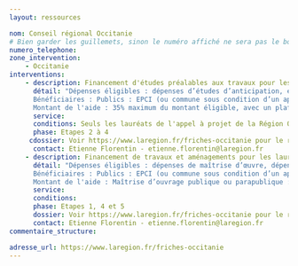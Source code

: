 ```yaml
---
layout: ressources

nom: Conseil régional Occitanie
# Bien garder les guillemets, sinon le numéro affiché ne sera pas le bon
numero_telephone: 
zone_intervention: 
    - Occitanie
interventions:
    - description: Financement d'études préalables aux travaux pour les lauréats de l'Appel à projets Reconquête des friches en Occitanie
      détail: "Dépenses éligibles : dépenses d’études d’anticipation, en amont de la fermeture programmée d’un site ; dépenses d’études préalables : diagnostic  pollution, études de sols, diagnostics bâtimentaires, études de potentialité, études deprogrammation urbaine, études de faisabilité, études de marché
      Bénéficiaires : Publics : EPCI (ou commune sous condition d’un appui significatif de l’EPCI), syndicat mixte, SEM ou SPL agissant pour le compte d’une collectivité éligible dans le cadre d’un mandat ou d’une concession, Etablissements Publics Fonciers. Les projets situés sur les métropoles sont exclus sauf pour les opérations inscrites au CPER ou dans les programmes opérationnels du contrat territorial Occitanie. Privés : analyse au cas par cas dans le cadre des objectifs d’Occitanie 2040.
      Montant de l'aide : 35% maximum du montant éligible, avec un plafond de subvention fixé à 50.000€"
      service:
      conditions: Seuls les lauréats de l'appel à projet de la Région Occitanie pourront bénéficier de financements. La  Région soutiendra au maximum 1 projet par EPCI et par an, quelle que soit la nature de la maîtrise d’ouvrage et de la dépense.
      phase: Etapes 2 à 4
     cdossier: Voir https://www.laregion.fr/friches-occitanie pour le règlement complet et le dossier de candidature
      contact: Etienne Florentin - etienne.florentin@laregion.fr
    - description: Financement de travaux et aménagements pour les lauréats de l'Appel à projets Reconquête des friches en Occitanie
      détail: "Dépenses éligibles : dépenses de maîtrise d’œuvre, dépenses de travaux liées à la déconstruction, dépollution, mise en sécurité, remise en état des sols, dépenses d’aménagement sur le site, sous condition d’une exemplarité en termes de nouveau modèle de développement et/ou de rééquilibrage territorial, dépenses de préservation ou de reconstitution de continuités écologiques et de requalification paysagère.
      Bénéficiaires : Publics : EPCI (ou commune sous condition d’un appui significatif de l’EPCI), syndicat mixte, SEM ou SPL agissant pour le compte d’une collectivité éligible dans le cadre d’un mandat ou d’une concession, Etablissements Publics Fonciers. Les projets situés sur les métropoles sont exclus sauf pour les opérations inscrites au CPER ou dans les programmes opérationnels du contrat territorial Occitanie. Privés : analyse au cas par cas dans le cadre des objectifs d’Occitanie 2040.
      Montant de l'aide : Maîtrise d’ouvrage publique ou parapublique : à parité avec le maître d’ouvrage à concurrence de 35% maximum du montant éligible, avec   un plafond de subvention fixé à 500.000€ quel que soit le nombre de tranches. Dans le cas d’un portage communal, la parité est examinée au sens du «bloc communal». Maîtrise d’ouvrage privée : à parité avec le maître d’ouvrage à concurrence de 20% maximum du  montant  éligible,  avec  un  plafond  de  subvention  fixé  à 350.000€ quel que soit le nombre de tranches. Dans le cas  deprojets de grande envergure justifiant des interventions plus conséquentes, les taux et  montants d’intervention de la  Région pourront à  titre dérogatoire être déplafonnés, en respectant la règle de parité avec le maître d’ouvrage."
      service:
      conditions: 
      phase: Etapes 1, 4 et 5
      dossier: Voir https://www.laregion.fr/friches-occitanie pour le règlement complet et le dossier de candidature
      contact: Etienne Florentin - etienne.florentin@laregion.fr
commentaire_structure: 

adresse_url: https://www.laregion.fr/friches-occitanie
---
```

